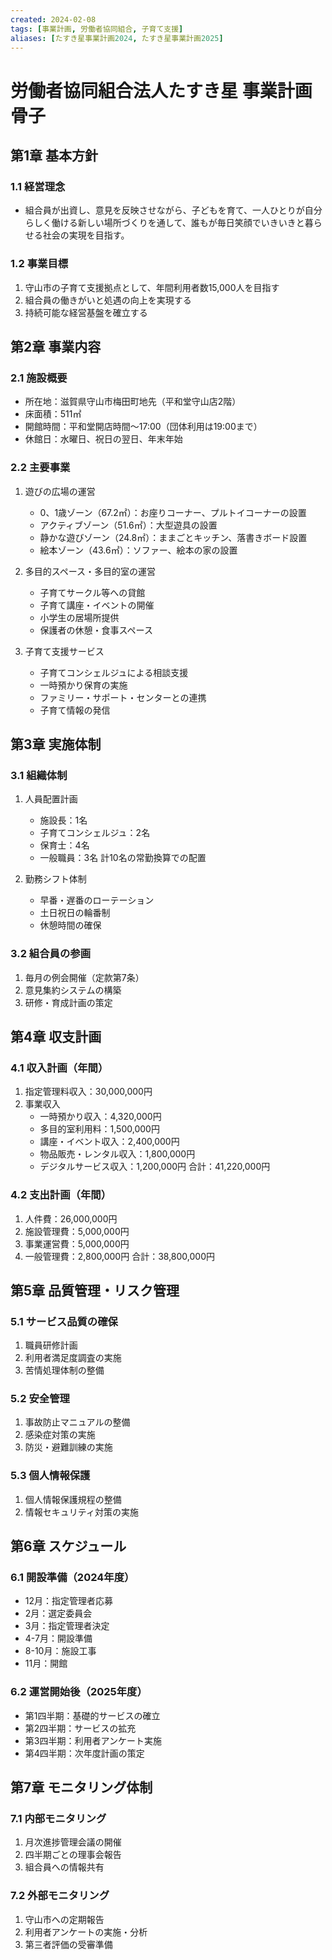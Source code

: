```yaml
---
created: 2024-02-08
tags: [事業計画, 労働者協同組合, 子育て支援]
aliases: [たすき星事業計画2024, たすき星事業計画2025]
---
```


# 労働者協同組合法人たすき星 事業計画骨子
## 第1章 基本方針

### 1.1 経営理念
- 組合員が出資し、意見を反映させながら、子どもを育て、一人ひとりが自分らしく働ける新しい場所づくりを通して、誰もが毎日笑顔でいきいきと暮らせる社会の実現を目指す。

### 1.2 事業目標
1. 守山市の子育て支援拠点として、年間利用者数15,000人を目指す
2. 組合員の働きがいと処遇の向上を実現する
3. 持続可能な経営基盤を確立する

## 第2章 事業内容

### 2.1 施設概要
- 所在地：滋賀県守山市梅田町地先（平和堂守山店2階）
- 床面積：511㎡
- 開館時間：平和堂開店時間～17:00（団体利用は19:00まで）
- 休館日：水曜日、祝日の翌日、年末年始

### 2.2 主要事業
1. 遊びの広場の運営
   - 0、1歳ゾーン（67.2㎡）：お座りコーナー、プルトイコーナーの設置
   - アクティブゾーン（51.6㎡）：大型遊具の設置
   - 静かな遊びゾーン（24.8㎡）：ままごとキッチン、落書きボード設置
   - 絵本ゾーン（43.6㎡）：ソファー、絵本の家の設置

2. 多目的スペース・多目的室の運営
   - 子育てサークル等への貸館
   - 子育て講座・イベントの開催
   - 小学生の居場所提供
   - 保護者の休憩・食事スペース

3. 子育て支援サービス
   - 子育てコンシェルジュによる相談支援
   - 一時預かり保育の実施
   - ファミリー・サポート・センターとの連携
   - 子育て情報の発信

## 第3章 実施体制

### 3.1 組織体制
1. 人員配置計画
   - 施設長：1名
   - 子育てコンシェルジュ：2名
   - 保育士：4名
   - 一般職員：3名
   計10名の常勤換算での配置

2. 勤務シフト体制
   - 早番・遅番のローテーション
   - 土日祝日の輪番制
   - 休憩時間の確保

### 3.2 組合員の参画
1. 毎月の例会開催（定款第7条）
2. 意見集約システムの構築
3. 研修・育成計画の策定

## 第4章 収支計画

### 4.1 収入計画（年間）
1. 指定管理料収入：30,000,000円
2. 事業収入
   - 一時預かり収入：4,320,000円
   - 多目的室利用料：1,500,000円
   - 講座・イベント収入：2,400,000円
   - 物品販売・レンタル収入：1,800,000円
   - デジタルサービス収入：1,200,000円
   合計：41,220,000円

### 4.2 支出計画（年間）
1. 人件費：26,000,000円
2. 施設管理費：5,000,000円
3. 事業運営費：5,000,000円
4. 一般管理費：2,800,000円
   合計：38,800,000円

## 第5章 品質管理・リスク管理

### 5.1 サービス品質の確保
1. 職員研修計画
2. 利用者満足度調査の実施
3. 苦情処理体制の整備

### 5.2 安全管理
1. 事故防止マニュアルの整備
2. 感染症対策の実施
3. 防災・避難訓練の実施

### 5.3 個人情報保護
1. 個人情報保護規程の整備
2. 情報セキュリティ対策の実施

## 第6章 スケジュール

### 6.1 開設準備（2024年度）
- 12月：指定管理者応募
- 2月：選定委員会
- 3月：指定管理者決定
- 4-7月：開設準備
- 8-10月：施設工事
- 11月：開館

### 6.2 運営開始後（2025年度）
- 第1四半期：基礎的サービスの確立
- 第2四半期：サービスの拡充
- 第3四半期：利用者アンケート実施
- 第4四半期：次年度計画の策定

## 第7章 モニタリング体制

### 7.1 内部モニタリング
1. 月次進捗管理会議の開催
2. 四半期ごとの理事会報告
3. 組合員への情報共有

### 7.2 外部モニタリング
1. 守山市への定期報告
2. 利用者アンケートの実施・分析
3. 第三者評価の受審準備